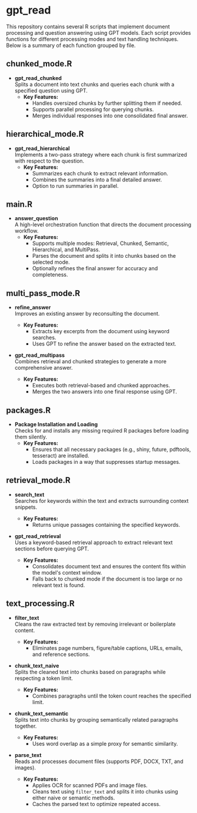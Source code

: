 # gpt_read
This repository contains several R scripts that implement document processing and question answering using GPT models. Each script provides functions for different processing modes and text handling techniques. Below is a summary of each function grouped by file.

## chunked_mode.R

- **gpt_read_chunked**  
  Splits a document into text chunks and queries each chunk with a specified question using GPT.  
  - **Key Features:**  
    - Handles oversized chunks by further splitting them if needed.  
    - Supports parallel processing for querying chunks.  
    - Merges individual responses into one consolidated final answer.

## hierarchical_mode.R

- **gpt_read_hierarchical**  
  Implements a two-pass strategy where each chunk is first summarized with respect to the question.  
  - **Key Features:**  
    - Summarizes each chunk to extract relevant information.  
    - Combines the summaries into a final detailed answer.  
    - Option to run summaries in parallel.

## main.R

- **answer_question**  
  A high-level orchestration function that directs the document processing workflow.  
  - **Key Features:**  
    - Supports multiple modes: Retrieval, Chunked, Semantic, Hierarchical, and MultiPass.  
    - Parses the document and splits it into chunks based on the selected mode.  
    - Optionally refines the final answer for accuracy and completeness.

## multi_pass_mode.R

- **refine_answer**  
  Improves an existing answer by reconsulting the document.  
  - **Key Features:**  
    - Extracts key excerpts from the document using keyword searches.  
    - Uses GPT to refine the answer based on the extracted text.
  
- **gpt_read_multipass**  
  Combines retrieval and chunked strategies to generate a more comprehensive answer.  
  - **Key Features:**  
    - Executes both retrieval-based and chunked approaches.  
    - Merges the two answers into one final response using GPT.

## packages.R

- **Package Installation and Loading**  
  Checks for and installs any missing required R packages before loading them silently.  
  - **Key Features:**  
    - Ensures that all necessary packages (e.g., shiny, future, pdftools, tesseract) are installed.  
    - Loads packages in a way that suppresses startup messages.

## retrieval_mode.R

- **search_text**  
  Searches for keywords within the text and extracts surrounding context snippets.  
  - **Key Features:**  
    - Returns unique passages containing the specified keywords.
  
- **gpt_read_retrieval**  
  Uses a keyword-based retrieval approach to extract relevant text sections before querying GPT.  
  - **Key Features:**  
    - Consolidates document text and ensures the content fits within the model's context window.  
    - Falls back to chunked mode if the document is too large or no relevant text is found.

## text_processing.R

- **filter_text**  
  Cleans the raw extracted text by removing irrelevant or boilerplate content.  
  - **Key Features:**  
    - Eliminates page numbers, figure/table captions, URLs, emails, and reference sections.
  
- **chunk_text_naive**  
  Splits the cleaned text into chunks based on paragraphs while respecting a token limit.  
  - **Key Features:**  
    - Combines paragraphs until the token count reaches the specified limit.
  
- **chunk_text_semantic**  
  Splits text into chunks by grouping semantically related paragraphs together.  
  - **Key Features:**  
    - Uses word overlap as a simple proxy for semantic similarity.
  
- **parse_text**  
  Reads and processes document files (supports PDF, DOCX, TXT, and images).  
  - **Key Features:**  
    - Applies OCR for scanned PDFs and image files.  
    - Cleans text using `filter_text` and splits it into chunks using either naive or semantic methods.  
    - Caches the parsed text to optimize repeated access.
